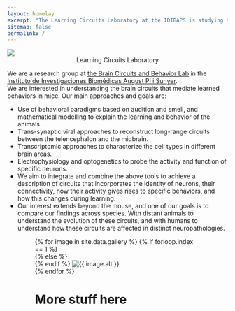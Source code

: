 ```yaml
---
layout: homelay
excerpt: "The Learning Circuits Laboratory at the IDIBAPS is studying the neural circuits mediating learning in mice."
sitemap: false
permalink: /
---
```

<div class="col-sm-12">
<img class="float-left biglogo mx-auto d-block" src="{{ site.url }}{{ site.baseurl }}/images/mouse_brain_logo.png">
<div class="bigtitle titlebox" style="text-align: center !important;">
Learning Circuits Laboratory
</div>
</div>

<div class="col-sm-12">
  <p>
  We are a research group at <a href="https://braincircuitsbehavior.org/">the Brain Circuits and Behavior Lab</a>
  in the <a href="https://www.clinicbarcelona.org/en/idibaps">Instituto de Investigaciones Biomédicas August Pi i Sunyer</a>.
  <br>
  We are interested in understanding the brain circuits that mediate learned behaviors in mice. Our main approaches and goals are:
    <ul>
      <li>Use of behavioral paradigms based on audition and smell, and mathematical modelling to explain the learning and behavior of the animals.</li>
      <li>Trans-synaptic viral approaches to reconstruct long-range circuits between the telencephalon and the midbrain.</li>
      <li>Transcriptomic approaches to characterize the cell types in different brain areas.</li>
      <li>Electrophysiology and optogenetics to probe the activity and function of specific neurons.</li>
      <li>We aim to integrate and combine the above tools to achieve a description of circuits that incorporates the identity of neurons, their connectivity, how their activity gives rises to specific behaviors, and how this changes during learning.</li>
      <li>Our interest extends beyond the mouse, and one of our goals is to compare our findings across species. With distant animals to understand the evolution of these circuits, and with humans to understand how these circuits are affected in distinct neuropathologies.</li>
    </ul>
  </p>
</div>

<div class="col-12" markdown="1" style="margin: auto; width: 75%;">
  <div class="carousel slide" data-ride="carousel">
    <div class="carousel-inner" role="listbox">
      {% for image in site.data.gallery %}
      {% if forloop.index == 1 %}
      <div class="carousel-item active">
      {% else %}
      <div class="carousel-item">
      {% endif %}
        <img class="d-block w-100" src="{{ site.url }}{{ site.baseurl }}/images/carousel/{{ image.name }}" alt="{{ image.alt }}">
      </div>
      {% endfor %}
    </div>
  </div>
</div>

# More stuff here

<p></p>

